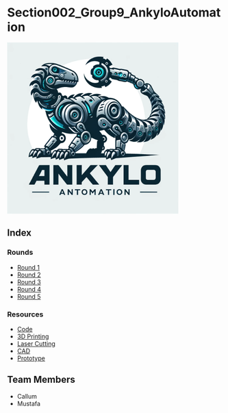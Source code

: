 # Section002_Group9_AnkyloAutomation

<img src="images/logo/logo.webp" alt="Screenshot" width="400"/>



## Index
### Rounds
- [Round 1](rounds/Round%201/)
- [Round 2](rounds/Round%202/)
- [Round 3](rounds/Round%203/)
- [Round 4](rounds/Round%204/)
- [Round 5](rounds/Round%205/)

### Resources
- [Code](code)
- [3D Printing](design_files/3D_printing/)
- [Laser Cutting](design_files/laser_cutting/)
- [CAD](design_files/CAD/)
- [Prototype](prototype)

## Team Members
- Callum
- Mustafa
